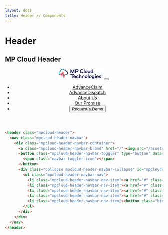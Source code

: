 ```yaml
---
layout: docs
title: Header // Components
---
```



# Header

## MP Cloud Header

<header class="mpcloud-header">
  <nav class="mpcloud-header-navbar">
    <div class="mpcloud-header-navbar-container">
      <a class="mpcloud-header-navbar-brand" href="/"><img src="/assets/img/MPTechnologies-brand.svg" width="140"></a>
      <button class="mpcloud-header-navbar-toggler" type="button" data-toggle="collapse" data-target="#mpcloudHeader" aria-controls="mpcloudHeader" aria-expanded="false" aria-label="Toggle navigation">
        <span class="navbar-toggler-icon"></span>
      </button>
      <div class="collapse mpcloud-header-navbar-collapse" id="mpcloudHeader">
        <ul class="mpcloud-header-navbar-nav">
          <li class="mpcloud-header-navbar-nav-item"><a href="#" class="mpcloud-header-navbar-nav-link active">AdvanceClaim</a></li>
          <li class="mpcloud-header-navbar-nav-item"><a href="#" class="mpcloud-header-navbar-nav-link">AdvanceDispatch</a></li>
          <li class="mpcloud-header-navbar-nav-item"><a href="#" class="mpcloud-header-navbar-nav-link">About Us</a></li>
          <li class="mpcloud-header-navbar-nav-item"><a href="#" class="mpcloud-header-navbar-nav-link">Our Promise</a></li>
          <li class="mpcloud-header-navbar-nav-item"><button class="btn btn-mpcloud" type="submit">Request a Demo</button></li>
        </ul>
      </div>
    </div>
  </nav>
</header>

```html
<header class="mpcloud-header">
  <nav class="mpcloud-header-navbar">
    <div class="mpcloud-header-navbar-container">
      <a class="mpcloud-header-navbar-brand" href="/"><img src="/assets/img/MPTechnologies-brand.svg" width="140"></a>
      <button class="mpcloud-header-navbar-toggler" type="button" data-toggle="collapse" data-target="#mpcloudHeader" aria-controls="mpcloudHeader" aria-expanded="false" aria-label="Toggle navigation">
        <span class="navbar-toggler-icon"></span>
      </button>
      <div class="collapse mpcloud-header-navbar-collapse" id="mpcloudHeader">
        <ul class="mpcloud-header-navbar-nav">
          <li class="mpcloud-header-navbar-nav-item"><a href="#" class="mpcloud-header-navbar-nav-link active">AdvanceClaim</a></li>
          <li class="mpcloud-header-navbar-nav-item"><a href="#" class="mpcloud-header-navbar-nav-link">AdvanceDispatch</a></li>
          <li class="mpcloud-header-navbar-nav-item"><a href="#" class="mpcloud-header-navbar-nav-link">About Us</a></li>
          <li class="mpcloud-header-navbar-nav-item"><a href="#" class="mpcloud-header-navbar-nav-link">Our Promise</a></li>
          <li class="mpcloud-header-navbar-nav-item"><button class="btn btn-mpcloud" type="submit">Request a Demo</button></li>
        </ul>
      </div>
    </div>
  </nav>
</header>
```
